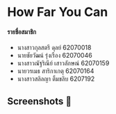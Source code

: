 # How Far You Can

#### รายชื่อสมาชิก
- นางสาวกุลสตรี  ดุลย์    62070018
- นายชัยวัฒน์   รุ่งเรือง  62070046
- นางสาวณัฐริณีย์ เสาวลักษณ์  62070159
- นายวรเมธ  สาริกาเกตุ  62070164
- นางสาวสลิลญา ติ้มขลิบ  6207192

## Screenshots :camera_flash:

